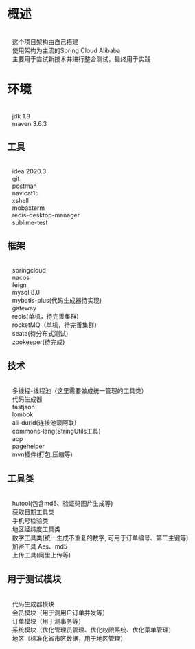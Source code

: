 # 概述
<br/>&nbsp;&nbsp; 这个项目架构由自己搭建
<br/>&nbsp;&nbsp; 使用架构为主流的Spring Cloud Alibaba
<br/>&nbsp;&nbsp; 主要用于尝试新技术并进行整合测试，最终用于实践

# 环境
<br/>&nbsp;&nbsp; jdk 1.8
<br/>&nbsp;&nbsp; maven 3.6.3
    

## 工具
<br/>&nbsp;&nbsp; idea 2020.3
<br/>&nbsp;&nbsp; git
<br/>&nbsp;&nbsp; postman
<br/>&nbsp;&nbsp; navicat15
<br/>&nbsp;&nbsp; xshell
<br/>&nbsp;&nbsp; mobaxterm
<br/>&nbsp;&nbsp; redis-desktop-manager
<br/>&nbsp;&nbsp; sublime-test
    
## 框架
<br/>&nbsp;&nbsp; springcloud 
<br/>&nbsp;&nbsp; nacos
<br/>&nbsp;&nbsp; feign
<br/>&nbsp;&nbsp; mysql 8.0
<br/>&nbsp;&nbsp; mybatis-plus(代码生成器待实现)
<br/>&nbsp;&nbsp; gateway
<br/>&nbsp;&nbsp; redis(单机，待完善集群)
<br/>&nbsp;&nbsp; rocketMQ（单机，待完善集群）
<br/>&nbsp;&nbsp; seata(待分布式测试)
<br/>&nbsp;&nbsp; zookeeper(待完成)
    
## 技术
<br/>&nbsp;&nbsp; 多线程-线程池（这里需要做成统一管理的工具类）
<br/>&nbsp;&nbsp; 代码生成器
<br/>&nbsp;&nbsp; fastjson
<br/>&nbsp;&nbsp; lombok
<br/>&nbsp;&nbsp; ali-durid(连接池滚阿联)
<br/>&nbsp;&nbsp; commons-lang(StringUtils工具)
<br/>&nbsp;&nbsp; aop
<br/>&nbsp;&nbsp; pagehelper
<br/>&nbsp;&nbsp; mvn插件(打包,压缩等)
    
## 工具类
<br/>&nbsp;&nbsp; hutool(包含md5、验证码图片生成等)
<br/>&nbsp;&nbsp; 获取日期工具类
<br/>&nbsp;&nbsp; 手机号检验类
<br/>&nbsp;&nbsp; 地区经纬度工具类
<br/>&nbsp;&nbsp; 数字工具类(统一生成不重复的数字, 可用于订单编号、第二主键等)
<br/>&nbsp;&nbsp; 加密工具 Aes、md5
<br/>&nbsp;&nbsp; 上传工具(阿里上传等)
    
## 用于测试模块
<br/>&nbsp;&nbsp; 代码生成器模块
<br/>&nbsp;&nbsp; 会员模块（用于测用户订单并发等）
<br/>&nbsp;&nbsp; 订单模块（用于测事务等）
<br/>&nbsp;&nbsp; 系统模块（优化管理员管理、优化权限系统、优化菜单管理）
<br/>&nbsp;&nbsp; 地区（标准化省市区数据，用于地区管理）
    
    
